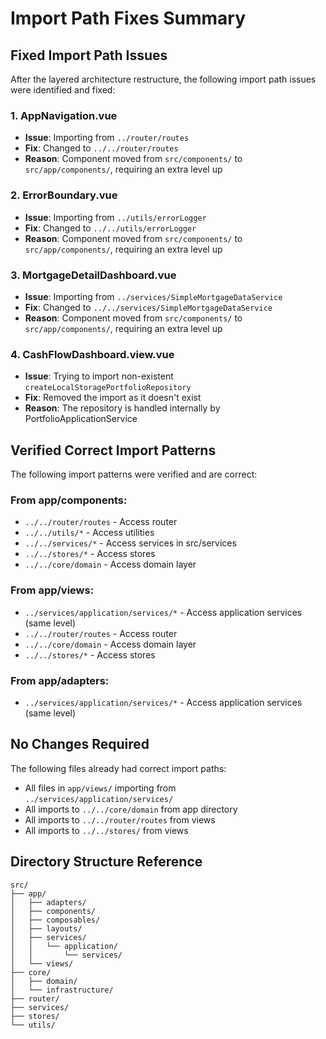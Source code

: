 # Import Path Fixes Summary

## Fixed Import Path Issues

After the layered architecture restructure, the following import path issues were identified and fixed:

### 1. AppNavigation.vue
- **Issue**: Importing from `../router/routes` 
- **Fix**: Changed to `../../router/routes`
- **Reason**: Component moved from `src/components/` to `src/app/components/`, requiring an extra level up

### 2. ErrorBoundary.vue
- **Issue**: Importing from `../utils/errorLogger`
- **Fix**: Changed to `../../utils/errorLogger`
- **Reason**: Component moved from `src/components/` to `src/app/components/`, requiring an extra level up

### 3. MortgageDetailDashboard.vue
- **Issue**: Importing from `../services/SimpleMortgageDataService`
- **Fix**: Changed to `../../services/SimpleMortgageDataService`
- **Reason**: Component moved from `src/components/` to `src/app/components/`, requiring an extra level up

### 4. CashFlowDashboard.view.vue
- **Issue**: Trying to import non-existent `createLocalStoragePortfolioRepository`
- **Fix**: Removed the import as it doesn't exist
- **Reason**: The repository is handled internally by PortfolioApplicationService

## Verified Correct Import Patterns

The following import patterns were verified and are correct:

### From app/components:
- `../../router/routes` - Access router
- `../../utils/*` - Access utilities
- `../../services/*` - Access services in src/services
- `../../stores/*` - Access stores
- `../../core/domain` - Access domain layer

### From app/views:
- `../services/application/services/*` - Access application services (same level)
- `../../router/routes` - Access router
- `../../core/domain` - Access domain layer
- `../../stores/*` - Access stores

### From app/adapters:
- `../services/application/services/*` - Access application services (same level)

## No Changes Required

The following files already had correct import paths:
- All files in `app/views/` importing from `../services/application/services/`
- All imports to `../../core/domain` from app directory
- All imports to `../../router/routes` from views
- All imports to `../../stores/` from views

## Directory Structure Reference

```
src/
├── app/
│   ├── adapters/
│   ├── components/
│   ├── composables/
│   ├── layouts/
│   ├── services/
│   │   └── application/
│   │       └── services/
│   └── views/
├── core/
│   ├── domain/
│   └── infrastructure/
├── router/
├── services/
├── stores/
└── utils/
```